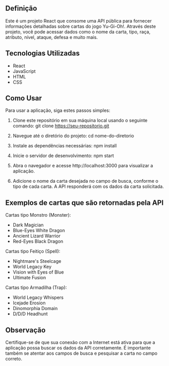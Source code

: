 ## Definição
Este é um projeto React que consome uma API pública para fornecer informações detalhadas sobre cartas do jogo Yu-Gi-Oh!. Através deste projeto, você pode acessar dados como o nome da carta, tipo, raça, atributo, nível, ataque, defesa e muito mais.

## Tecnologias Utilizadas
- React
- JavaScript
- HTML
- CSS

## Como Usar
Para usar a aplicação, siga estes passos simples:

1. Clone este repositório em sua máquina local usando o seguinte comando:
git clone https://seu-repositorio.git

2. Navegue até o diretório do projeto:
cd nome-do-diretorio

3. Instale as dependências necessárias:
npm install

4. Inicie o servidor de desenvolvimento:
npm start

5. Abra o navegador e acesse http://localhost:3000 para visualizar a aplicação.

6. Adicione o nome da carta desejada no campo de busca, conforme o tipo de cada carta. A API responderá com os dados da carta solicitada.

## Exemplos de cartas que são retornadas pela API
Cartas tipo Monstro (Monster):
- Dark Magician
- Blue-Eyes White Dragon
- Ancient Lizard Warrior
- Red-Eyes Black Dragon

Cartas tipo Feitiço (Spell):
- Nightmare's Steelcage
- World Legacy Key
- Vision with Eyes of Blue
- Ultimate Fusion

Cartas tipo Armadilha (Trap):
- World Legacy Whispers
- Icejade Erosion
- Dinomorphia Domain
- D/D/D Headhunt

## Observação
Certifique-se de que sua conexão com a Internet está ativa para que a aplicação possa buscar os dados da API corretamente. É importante também se atentar aos campos de busca e pesquisar a carta no campo correto.
